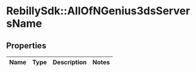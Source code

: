 # RebillySdk::AllOfNGenius3dsServersName

## Properties
Name | Type | Description | Notes
------------ | ------------- | ------------- | -------------

